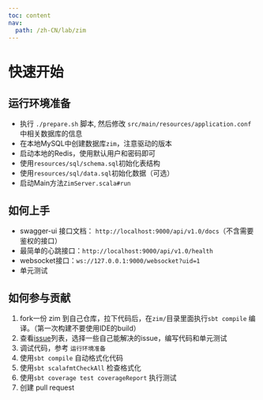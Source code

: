 ```yaml
---
toc: content
nav:
  path: /zh-CN/lab/zim
---
```


# 快速开始


## 运行环境准备

* 执行 `./prepare.sh` 脚本, 然后修改 `src/main/resources/application.conf` 中相关数据库的信息
* 在本地MySQL中创建数据库`zim`，注意驱动的版本
* 启动本地的Redis，使用默认用户和密码即可
* 使用`resources/sql/schema.sql`初始化表结构
* 使用`resources/sql/data.sql`初始化数据（可选）
* 启动Main方法`ZimServer.scala#run`

## 如何上手

- swagger-ui 接口文档： `http://localhost:9000/api/v1.0/docs`（不含需要鉴权的接口）
- 最简单的心跳接口：`http://localhost:9000/api/v1.0/health`
- websocket接口：`ws://127.0.0.1:9000/websocket?uid=1` 
- 单元测试

## 如何参与贡献

1. fork一份 zim 到自己仓库，拉下代码后，在`zim/`目录里面执行`sbt compile` 编译。（第一次构建不要使用IDE的build）
2. 查看[issue](https://github.com/bitlap/zim/issues)列表，选择一些自己能解决的issue，编写代码和单元测试
3. 调试代码，参考 `运行环境准备`
4. 使用`sbt compile` 自动格式化代码
5. 使用`sbt scalafmtCheckAll` 检查格式化 
6. 使用`sbt coverage test coverageReport` 执行测试
7. 创建 pull request

